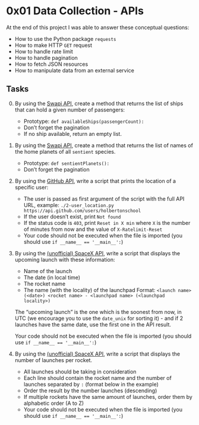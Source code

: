 # 0x01 Data Collection - APIs

>

At the end of this project I was able to answer these conceptual questions:

* How to use the Python package `requests`
* How to make HTTP `GET` request
* How to handle rate limit
* How to handle pagination
* How to fetch JSON resources
* How to manipulate data from an external service

## Tasks

0. By using the [Swapi API](https://swapi-api.hbtn.io/), create a method that returns the list of ships that can hold a given number of passengers:

    * Prototype: `def availableShips(passengerCount):`
    * Don’t forget the pagination
    * If no ship available, return an empty list.

1. By using the [Swapi API](https://swapi-api.hbtn.io/), create a method that returns the list of names of the home planets of all `sentient` species.

    * Prototype: `def sentientPlanets():`
    * Don’t forget the pagination

2. By using the [GitHub API](https://docs.github.com/en/rest/users?apiVersion=2022-11-28), write a script that prints the location of a specific user:

    * The user is passed as first argument of the script with the full API URL, example: `./2-user_location.py https://api.github.com/users/holbertonschool`
    * If the user doesn’t exist, print `Not found`
    * If the status code is `403`, print `Reset in X min` where `X` is the number of minutes from now and the value of `X-Ratelimit-Reset`
    * Your code should not be executed when the file is imported (you should use `if __name__ == '__main__':`)

3. By using the [(unofficial) SpaceX API](https://github.com/r-spacex/SpaceX-API/tree/master/docs), write a script that displays the upcoming launch with these information:

    * Name of the launch
    * The date (in local time)
    * The rocket name
    * The name (with the locality) of the launchpad
    Format: `<launch name> (<date>) <rocket name> - <launchpad name> (<launchpad locality>)`

    The “upcoming launch” is the one which is the soonest from now, in UTC (we encourage you to use the `date_unix` for sorting it) - and if 2 launches have the same date, use the first one in the API result.

    Your code should not be executed when the file is imported (you should use `if __name__ == '__main__':`)

4. By using the [(unofficial) SpaceX API](https://github.com/r-spacex/SpaceX-API/tree/master/docs), write a script that displays the number of launches per rocket.

    * All launches should be taking in consideration
    * Each line should contain the rocket name and the number of launches separated by `:` (format below in the example)
    * Order the result by the number launches (descending)
    * If multiple rockets have the same amount of launches, order them by alphabetic order (A to Z)
    * Your code should not be executed when the file is imported (you should use `if __name__ == '__main__':`)

